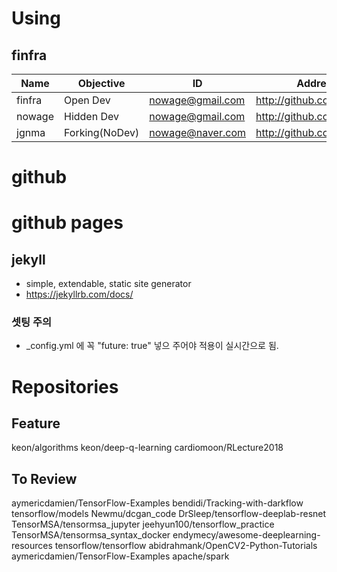 # Using
## finfra
|Name    |Objective      |ID                     |Address                  |Desc.                 |
|--------|---------------|-----------------------|-------------------------|----------------------|
|finfra  |Open Dev       |nowage@gmail.com       |http://github.com/finfra |                      |
|nowage  |Hidden Dev     |nowage@gmail.com       |http://github.com/nowage |                      |
|jgnma   |Forking(NoDev) |nowage@naver.com       |http://github.com/jgnam  |                      |

# github
# github pages
## jekyll
* simple, extendable, static site generator
* https://jekyllrb.com/docs/
### 셋팅 주의
* _config.yml 에 꼭 "future: true" 넣으 주어야 적용이 실시간으로 됨.

# Repositories
## Feature
 keon/algorithms
 keon/deep-q-learning
 cardiomoon/RLecture2018


## To Review
aymericdamien/TensorFlow-Examples
bendidi/Tracking-with-darkflow
tensorflow/models
Newmu/dcgan_code
DrSleep/tensorflow-deeplab-resnet
TensorMSA/tensormsa_jupyter
jeehyun100/tensorflow_practice
TensorMSA/tensormsa_syntax_docker
endymecy/awesome-deeplearning-resources
tensorflow/tensorflow
abidrahmank/OpenCV2-Python-Tutorials
aymericdamien/TensorFlow-Examples
apache/spark
